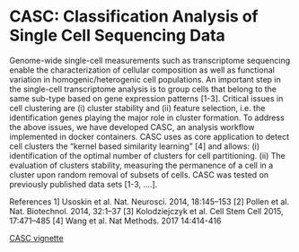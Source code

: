 # CASC: Classification Analysis of Single Cell Sequencing Data
Genome-wide single-cell measurements such as transcriptome sequencing enable the characterization of cellular composition as well as functional variation in homogenic/heterogenic cell populations. An important step in the single-cell transcriptome analysis is to group cells that belong to the same sub-type based on gene expression patterns [1-3]. Critical issues in cell clustering are (i) cluster stability and (ii) feature selection, i.e. the identification genes playing the major role in cluster formation. To address the above issues, we have developed CASC, an analysis workflow implemented in docker containers. CASC uses as core application to detect cell clusters the “kernel based similarity learning” [4] and allows: (i) identification of the optimal number of clusters for cell partitioning. (ii) The evaluation of clusters stability, measuring the permanence of a cell in a cluster upon random removal of subsets of cells. 
CASC was tested on previously published data sets [1-3, ....]. 

References
1] Usoskin et al. Nat. Neurosci. 2014, 18:145–153
[2] Pollen et al. Nat. Biotechnol. 2014, 32:1–37
[3] Kolodziejczyk et al. Cell Stem Cell 2015, 17:471–485
[4] Wang et al. Nat Methods. 2017 14:414-416


[CASC vignette](http://rpubs.com/rcaloger/285423)

